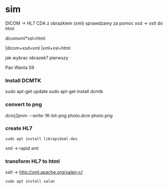 # sim

DICOM -> HL7 CDA z obrazkiem (xml) sprawdzamy za pomoc xsd -> xslt do html

dicomxml*xsl=html

|dicom+xsd=xml
|xml+xsl=html

jak wybrac obrazek?
pierwszy

Pan Wanta 59


### Install DCMTK
sudo apt-get update
sudo apt-get install dcmtk

### convert to png

dcmj2pnm --write-16-bit-png photo.dcm photo.png


### create HL7
```
sudo apt install librapidxml-dev
```
xml -> rapid xml

### transform HL7 to html
xslt -> http://xml.apache.org/xalan-c/

```
sudo apt install xalan
```